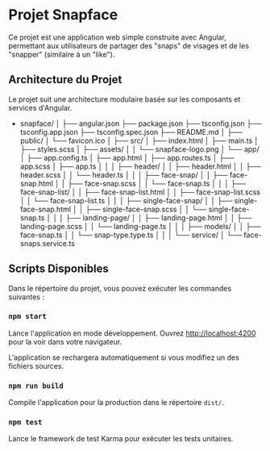 # Projet Snapface

Ce projet est une application web simple construite avec Angular, permettant aux utilisateurs de partager des "snaps" de visages et de les "snapper" (similaire à un "like").

## Architecture du Projet

Le projet suit une architecture modulaire basée sur les composants et services d'Angular.

-  snapface/
│
├── angular.json
├── package.json
├── tsconfig.json
├── tsconfig.app.json
├── tsconfig.spec.json
├── README.md
│
├── public/
│   └── favicon.ico
│
├── src/
│   ├── index.html
│   ├── main.ts
│   ├── styles.scss
│   ├── assets/
│   │   └── snapface-logo.png
│   └── app/
│       ├── app.config.ts
│       ├── app.html
│       ├── app.routes.ts
│       ├── app.scss
│       ├── app.ts
│       │
│       ├── header/
│       │   ├── header.html
│       │   ├── header.scss
│       │   └── header.ts
│       │
│       ├── face-snap/
│       │   ├── face-snap.html
│       │   ├── face-snap.scss
│       │   └── face-snap.ts
│       │
│       ├── face-snap-list/
│       │   ├── face-snap-list.html
│       │   ├── face-snap-list.scss
│       │   └── face-snap-list.ts
│       │
│       ├── single-face-snap/
│       │   ├── single-face-snap.html
│       │   ├── single-face-snap.scss
│       │   └── single-face-snap.ts
│       │
│       ├── landing-page/
│       │   ├── landing-page.html
│       │   ├── landing-page.scss
│       │   └── landing-page.ts
│       │
│       ├── models/
│       │   ├── face-snap.ts
│       │   └── snap-type.type.ts
│       │
│       └── service/
│           └── face-snaps.service.ts

## Scripts Disponibles

Dans le répertoire du projet, vous pouvez exécuter les commandes suivantes :

### `npm start`

Lance l'application en mode développement.
Ouvrez [http://localhost:4200](http://localhost:4200) pour la voir dans votre navigateur.

L'application se rechargera automatiquement si vous modifiez un des fichiers sources.

### `npm run build`

Compile l'application pour la production dans le répertoire `dist/`.

### `npm test`

Lance le framework de test Karma pour exécuter les tests unitaires.